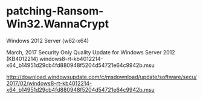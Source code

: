 # patching-Ransom-Win32.WannaCrypt

Windows 2012 Server (w62-x64)

March, 2017 Security Only Quality Update for Windows Server 2012 (KB4012214)
windows8-rt-kb4012214-x64_b14951d29cb4fd880948f5204d54721e64c9942b.msu

http://download.windowsupdate.com/c/msdownload/update/software/secu/2017/02/windows8-rt-kb4012214-x64_b14951d29cb4fd880948f5204d54721e64c9942b.msu
